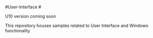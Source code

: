 #User-Interface #

U10 version coming soon

This repository houses samples related to User Interface and Windows functionality
